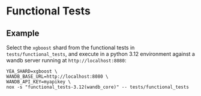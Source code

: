 # Functional Tests

## Example

Select the `xgboost` shard from the functional tests in `tests/functional_tests`,
and execute in a python 3.12 environment against a wandb server running at `http://localhost:8080`:

```shell
YEA_SHARD=xgboost \
WANDB_BASE_URL=http://localhost:8080 \ 
WANDB_API_KEY=myapikey \ 
nox -s "functional_tests-3.12(wandb_core)" -- tests/functional_tests
```
